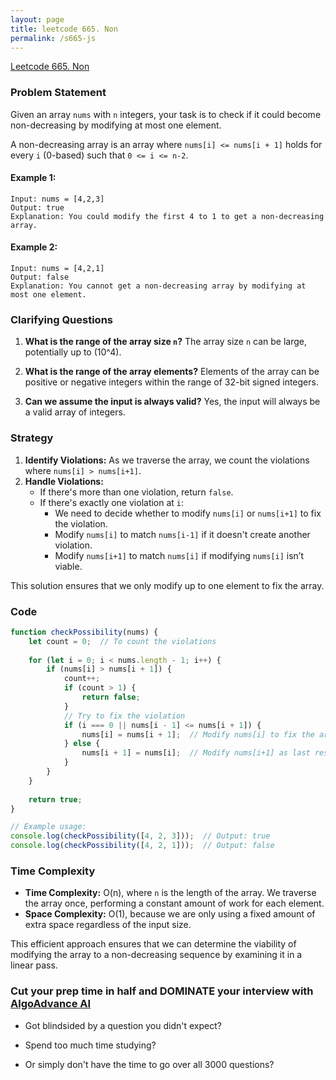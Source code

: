 ```yaml
---
layout: page
title: leetcode 665. Non
permalink: /s665-js
---
```

[Leetcode 665. Non](https://algoadvance.github.io/algoadvance/l665)
### Problem Statement

Given an array `nums` with `n` integers, your task is to check if it could become non-decreasing by modifying at most one element. 

A non-decreasing array is an array where `nums[i] <= nums[i + 1]` holds for every `i` (0-based) such that `0 <= i <= n-2`.

#### Example 1:
```
Input: nums = [4,2,3]
Output: true
Explanation: You could modify the first 4 to 1 to get a non-decreasing array.
```

#### Example 2:
```
Input: nums = [4,2,1]
Output: false
Explanation: You cannot get a non-decreasing array by modifying at most one element.
```

### Clarifying Questions

1. **What is the range of the array size `n`?**
   The array size `n` can be large, potentially up to \(10^4\).
   
2. **What is the range of the array elements?**
   Elements of the array can be positive or negative integers within the range of 32-bit signed integers.

3. **Can we assume the input is always valid?**
   Yes, the input will always be a valid array of integers.

### Strategy

1. **Identify Violations:** As we traverse the array, we count the violations where `nums[i] > nums[i+1]`.
2. **Handle Violations:**
    - If there's more than one violation, return `false`.
    - If there's exactly one violation at `i`:
        * We need to decide whether to modify `nums[i]` or `nums[i+1]` to fix the violation.
        * Modify `nums[i]` to match `nums[i-1]` if it doesn't create another violation.
        * Modify `nums[i+1]` to match `nums[i]` if modifying `nums[i]` isn’t viable.

This solution ensures that we only modify up to one element to fix the array.

### Code

```javascript
function checkPossibility(nums) {
    let count = 0;  // To count the violations
    
    for (let i = 0; i < nums.length - 1; i++) {
        if (nums[i] > nums[i + 1]) {
            count++;
            if (count > 1) {
                return false;
            }
            // Try to fix the violation
            if (i === 0 || nums[i - 1] <= nums[i + 1]) {
                nums[i] = nums[i + 1];  // Modify nums[i] to fix the array
            } else {
                nums[i + 1] = nums[i];  // Modify nums[i+1] as last resort
            }
        }
    }
    
    return true;
}

// Example usage:
console.log(checkPossibility([4, 2, 3]));  // Output: true
console.log(checkPossibility([4, 2, 1]));  // Output: false
```

### Time Complexity

- **Time Complexity:** O(n), where `n` is the length of the array. We traverse the array once, performing a constant amount of work for each element.
- **Space Complexity:** O(1), because we are only using a fixed amount of extra space regardless of the input size.

This efficient approach ensures that we can determine the viability of modifying the array to a non-decreasing sequence by examining it in a linear pass.


### Cut your prep time in half and DOMINATE your interview with [AlgoAdvance AI](https://algoAdvance.com)

- Got blindsided by a question you didn't expect?

- Spend too much time studying?

- Or simply don't have the time to go over all 3000 questions?


